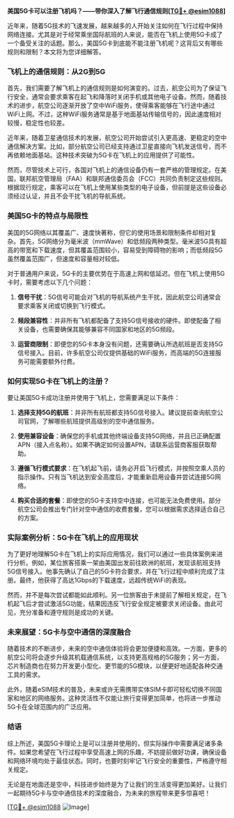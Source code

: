 **美国5G卡可以注册飞机吗？——带你深入了解飞行通信规则[[TG💪+ @esim1088](https://t.me/s/esim1088)]**

近年来，随着5G技术的飞速发展，越来越多的人开始关注如何在飞行过程中保持网络连接。尤其是对于经常乘坐国际航班的人来说，能否在飞机上使用5G卡成了一个备受关注的话题。那么，美国5G卡到底能不能注册飞机呢？这背后又有哪些规则和限制？本文将为您详细解答。

### 飞机上的通信规则：从2G到5G

首先，我们需要了解飞机上的通信规则是如何演变的。过去，航空公司为了保证飞行安全，通常会要求乘客在起飞和降落时关闭手机或其他电子设备。然而，随着技术的进步，航空公司逐渐开放了空中WiFi服务，使得乘客能够在飞行途中通过WiFi上网。不过，这种WiFi服务通常是基于地面基站传输信号的，因此速度相对较慢，稳定性也较差。

近年来，随着卫星通信技术的发展，航空公司开始尝试引入更高速、更稳定的空中通信解决方案。比如，部分航空公司已经支持通过卫星直接向飞机发送信号，而不再依赖地面基站。这种技术突破为5G卡在飞机上的应用提供了可能性。

然而，尽管技术上可行，各国对飞机上的通信设备仍有一套严格的管理规定。在美国，联邦航空管理局（FAA）和联邦通信委员会（FCC）共同负责制定这些规则。根据现行规定，乘客可以在飞机上使用某些类型的电子设备，但前提是这些设备必须经过认证，并且不会干扰飞机的导航系统。

### 美国5G卡的特点与局限性

美国的5G网络以其覆盖广、速度快著称，但它的使用场景和限制条件却相对复杂。首先，5G网络分为毫米波（mmWave）和低频段两种类型。毫米波5G具有超高的带宽和下载速度，但其覆盖范围较小，容易受到障碍物的影响；而低频段5G虽然覆盖范围广，但速度和容量相对较低。

对于普通用户来说，5G卡的主要优势在于高速上网和低延迟。但在飞机上使用5G卡时，需要考虑以下几个问题：

1. **信号干扰**：5G信号可能会对飞机的导航系统产生干扰，因此航空公司通常会要求乘客关闭或切换到飞行模式。
   
2. **频段兼容性**：并非所有飞机都配备了支持5G信号接收的硬件。即使配备了相关设备，也需要确保其能够兼容不同国家和地区的5G频段。

3. **运营商限制**：即便您的5G卡本身没有问题，还需要确认所选航班是否支持5G信号接入。目前，许多航空公司仅提供基础的WiFi服务，而高端的5G连接服务可能需要额外付费。

### 如何实现5G卡在飞机上的注册？

要让美国5G卡成功注册并使用于飞机上，您需要满足以下条件：

1. **选择支持5G的航班**：并非所有航班都支持5G信号接入。建议提前查询航空公司官网，了解哪些航班提供高级别的空中通信服务。

2. **使用兼容设备**：确保您的手机或其他终端设备支持5G网络，并且已正确配置APN（接入点名称）。如果不确定如何设置APN，请联系运营商客服获取帮助。

3. **遵循飞行模式要求**：在飞机起飞前，请务必开启飞行模式，并按照空乘人员的指示操作。只有当飞机达到安全高度后，才能重新启用设备并尝试连接5G网络。

4. **购买合适的套餐**：即使您的5G卡支持空中连接，也可能无法免费使用。部分航空公司会推出专门针对空中通信的收费套餐，您可以根据需求选择适合自己的方案。

### 实际案例分析：5G卡在飞机上的应用现状

为了更好地理解5G卡在飞机上的实际应用情况，我们可以通过一些具体案例来进行分析。例如，某位旅客搭乘一架由美国出发前往欧洲的航班，发现该航班支持5G信号接入。他事先确认了自己的5G卡符合要求，并在飞行过程中顺利完成了注册。最终，他获得了高达1Gbps的下载速度，远超传统WiFi的表现。

然而，并不是每次尝试都能如此顺利。另一位旅客由于未提前了解相关规定，在飞机起飞后才尝试激活5G功能，结果因违反飞行安全规定被要求关闭设备。由此可见，充分准备和遵守规则是成功的关键。

### 未来展望：5G卡与空中通信的深度融合

随着技术的不断进步，未来的空中通信体验将会更加便捷和高效。一方面，更多的航空公司将会逐步升级其机载通信系统，以支持更高规格的5G服务；另一方面，芯片制造商也在努力开发更小型化、更节能的5G模块，以便更好地适配各种交通工具的需求。

此外，随着eSIM技术的普及，未来或许无需携带实体SIM卡即可轻松切换不同国家和地区的网络服务。这种灵活性不仅能让旅行变得更加简单，也将进一步推动5G卡在全球范围内的广泛应用。

### 结语

综上所述，美国5G卡理论上是可以注册并使用的，但实际操作中需要满足诸多条件。如果您希望在飞行过程中享受高速上网的乐趣，不妨提前做好功课，确保设备和网络环境均处于最佳状态。同时，也要时刻牢记飞行安全的重要性，严格遵守相关规定。

无论是在地面还是空中，科技进步始终是为了让我们的生活变得更加美好。让我们一起期待5G卡与空中通信技术的深度融合，为未来的旅程带来更多惊喜吧！

[[TG💪+ @esim1088](https://t.me/s/esim1088) ![Image](https://i.postimg.cc/4NQfJmqS/Snipaste-2025-05-13-00-14-12.png)]